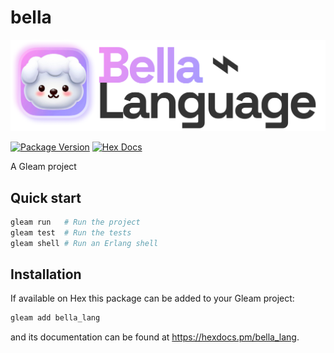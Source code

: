 # bella

![Bella language logo](assets/Bella-language.png)

[![Package Version](https://img.shields.io/hexpm/v/bella_lang)](https://hex.pm/packages/bella_lang)
[![Hex Docs](https://img.shields.io/badge/hex-docs-ffaff3)](https://hexdocs.pm/bella_lang/)

A Gleam project

## Quick start

```sh
gleam run   # Run the project
gleam test  # Run the tests
gleam shell # Run an Erlang shell
```

## Installation

If available on Hex this package can be added to your Gleam project:

```sh
gleam add bella_lang
```

and its documentation can be found at <https://hexdocs.pm/bella_lang>.
